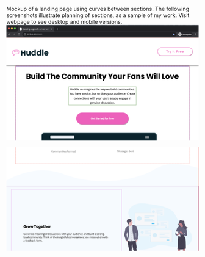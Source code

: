 Mockup of a landing page using curves between sections.
The following screenshots illustrate planning of sections, as a sample of my work.
Visit webpage to see desktop and mobile versions.
![](screenshots/p1.png)

![](screenshots/p2.png)
